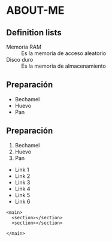 # ABOUT-ME
<h2> Definition lists</h2>
<dl>
   <dt>Memoria RAM</dt>
   <dd>Es la memoria de acceso aleatorio</dd>
   <dt>Disco duro</dt>
   <dd>Es la memoria de almacenamiento</dd>
</dl>


<h2> Preparación </h2>
<ul>
  <li>Bechamel</li>
  <li>Huevo</li>
  <li>Pan</li>
</ul>


<h2>Preparación</h2>
<ol>
  <li>Bechamel</li>
  <li>Huevo</li>
  <li>Pan</li>
</ol>

<body>
    <nav>
     <ul>
      <li>Link 1</li>
      <li>Link 2</li>
      <li>Link 3</li>
      <li>Link 4</li>
      <li>Link 5</li>
      <li>Link 6</li>
     </ul>
    </nav>
   
    <main>
      <section></section>
      <section></section>
   
    </main>
   </body>